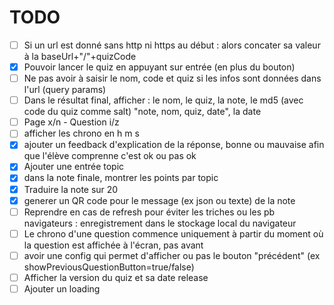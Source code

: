 # TODO

- [ ] Si un url est donné sans http ni https au début : alors concater sa valeur à la baseUrl+"/"+quizCode
- [x] Pouvoir lancer le quiz en appuyant sur entrée (en plus du bouton)
- [ ] Ne pas avoir à saisir le nom, code et quiz si les infos sont données dans l'url (query params)
- [ ] Dans le résultat final, afficher : le nom, le quiz, la note, le md5 (avec code du quiz comme salt) "note, nom, quiz, date", la date
- [ ] Page x/n - Question  i/z
- [ ] afficher les chrono en h m s
- [x] ajouter un feedback d'explication de la réponse, bonne ou mauvaise afin que l'élève comprenne c'est ok ou pas ok
- [x] Ajouter une entrée topic
- [x] dans la note finale, montrer les points par topic
- [x] Traduire la note sur 20
- [x] generer un QR code pour le message (ex json ou texte) de la note
- [ ] Reprendre en cas de refresh pour éviter les triches ou les pb navigateurs : enregistrement dans le stockage local du navigateur
- [ ] Le chrono d'une question commence uniquement à partir du moment où la question est affichée à l'écran, pas avant
- [ ] avoir une config qui permet d'afficher ou pas le bouton "précédent" (ex showPreviousQuestionButton=true/false)
- [ ] Afficher la version du quiz et sa date release
- [ ] Ajouter un loading